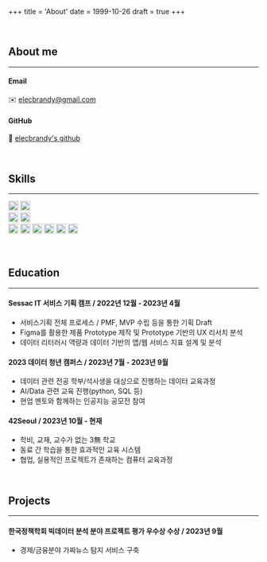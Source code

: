 +++
title = 'About'
date = 1999-10-26
draft = true
+++

<br>

## About me
---
#### Email
✉️ elecbrandy@gmail.com
#### GitHub
🔗 [elecbrandy's github](https://github.com/ElecBrandy)

<br>

## Skills
---
<div class="skill">
	<img src="https://img.shields.io/badge/C-0275d8?style=flat-square&logo=C&logoColor=white"/>
	<img src="https://img.shields.io/badge/Python-244e71?style=flat-square&logo=Python&logoColor=white"/>
	</br>
	<img src="https://img.shields.io/badge/Github-181717?style=flat-square&logo=Github&logoColor=white"/>
	<img src="https://img.shields.io/badge/Hugo-FF4088?style=flat-square&logo=Hugo&logoColor=white"/>
	<br>
	<img src="https://img.shields.io/badge/Adobe-FF0000?style=flat-square&logo=Adobe&logoColor=white"/>
	<img src="https://img.shields.io/badge/Lightroom-31A8FF?style=flat-square&logo=adobelightroom&logoColor=white"/>
	<img src="https://img.shields.io/badge/Photoshop-03A9F4?style=flat-square&logo=adobephotoshop&logoColor=white"/>
	<img src="https://img.shields.io/badge/Illustrator-FF9A00?style=flat-square&logo=adobeillustrator&logoColor=white"/>
	<img src="https://img.shields.io/badge/Aftereffects-B388FF?style=flat-square&logo=adobeaftereffects&logoColor=white"/>
	<img src="https://img.shields.io/badge/Premierepro-9999FF?style=flat-square&logo=adobepremierepro&logoColor=white"/>
</div>

<br>
<br>

## Education
---
#### Sessac IT 서비스 기획 캠프 / 2022년 12월 - 2023년 4월
- 서비스기획 전체 프로세스 / PMF, MVP 수립 등을 통한 기획 Draft
- Figma를 활용한 제품 Prototype 제작 및 Prototype 기반의 UX 리서치 분석
- 데이터 리터러시 역량과 데이터 기반의 앱/웹 서비스 지표 설계 및 분석

#### 2023 데이터 청년 캠퍼스 / 2023년 7월 - 2023년 9월
- 데이터 관련 전공 학부/석사생을 대상으로 진행하는 데이터 교육과정
- AI/Data 관련 교육 진행(python, SQL 등)
- 현업 멘토와 함께하는 인공지능 공모전 참여

#### 42Seoul / 2023년 10월 - 현재
- 학비, 교재, 교수가 없는 3無 학교
- 동료 간 학습을 통한 효과적인 교육 시스템
- 협업, 실용적인 프로젝트가 존재하는 컴퓨터 교육과정

<br>

## Projects
---
#### 한국정책학회 빅데이터 분석 분야 프로젝트 평가 우수상 수상 / 2023년 9월
- 경제/금융분야 가짜뉴스 탐지 서비스 구축

<br>


<style>
div.skill img {
  width: auto;
  height: 20px;
  min-width: 10px;
}
</style>
